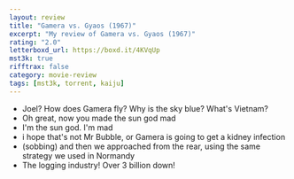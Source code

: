 ```yaml
---
layout: review
title: "Gamera vs. Gyaos (1967)"
excerpt: "My review of Gamera vs. Gyaos (1967)"
rating: "2.0"
letterboxd_url: https://boxd.it/4KVqUp
mst3k: true
rifftrax: false
category: movie-review
tags: [mst3k, torrent, kaiju]
---
```


- Joel? How does Gamera fly? Why is the sky blue? What's Vietnam?
- Oh great, now you made the sun god mad
- I'm the sun god. I'm mad
- i hope that's not Mr Bubble, or Gamera is going to get a kidney infection
- (sobbing) and then we approached from the rear, using the same strategy we used in Normandy
- The logging industry! Over 3 billion down!
